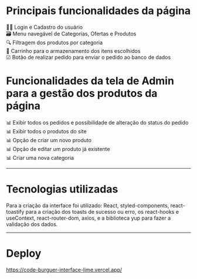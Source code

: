 # Principais funcionalidades da página
🙍‍♂️ Login e Cadastro do usuário
<br>
🗃 Menu navegável de Categorias, Ofertas e Produtos
<br>
🔍 Filtragem dos produtos por categoria
<br>
🛒 Carrinho para o armazenamento dos itens escolhidos
<br>
☑ Botão de realizar pedido para enviar o pedido ao banco de dados
<br>

# Funcionalidades da tela de Admin para a gestão dos produtos da página
📊 Exibir todos os pedidos e possibilidade de alteração do status do pedido
<br>
📊 Exibir todos o produtos do site
<br>
📊 Opção de criar um novo produto
<br>
📊 Opção de editar um produto já existente
<br>
📊 Criar uma nova categoria
<hr>

# Tecnologias utilizadas
Para a criação da interface foi utilizado: React, styled-components, react-toastify para a criação dos toasts de sucesso ou erro, os react-hooks e useContext, react-router-dom, axios, e a biblioteca yup para fazer a validação dos dados.
<hr>

# Deploy
https://code-burguer-interface-lime.vercel.app/
